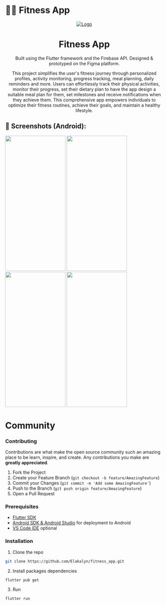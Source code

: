 
# 🏋️‍♀️ Fitness App

<p align="center">
  <a href="https://github.com/Elakalyn/compass_media_App">
    <img src="https://github.com/Elakalyn/fitness_app/assets/115952480/291d87b2-1e6f-4a2a-a434-512f88b43b26" alt="Logo">

  </a>

  <h1 align="center">Fitness App</h1>
  
  <p align="center">Built using the Flutter framework and the Firebase API. Designed & prototyped on the Figma platform.</p>

</p>

<p align="center">This project simplifies the user's fitness journey through personalized profiles, activity monitoring, progress tracking, meal planning, daily reminders and more. Users can effortlessly track their physical activities, monitor their progress, set their dietary plan to have the app design a suitable meal plan for them, set milestones and receive notifications when they achieve them. This comprehensive app empowers individuals to optimize their fitness routines, achieve their goals, and maintain a healthy lifestyle.</p>


## 📱 Screenshots (Android):

<img src="https://github.com/Elakalyn/fitness_app/assets/115952480/86e72d29-f0a6-4416-ab4c-5c3349dd15ef" width="192" height="432">
<img src="https://github.com/Elakalyn/fitness_app/assets/115952480/be55a7cf-0afb-4f80-8a5c-a2990476a8b9" width="192" height="432"> 
<img src="https://github.com/Elakalyn/fitness_app/assets/115952480/ac57e049-b469-4c18-a16d-870e7ee851d6" width="192" height="432">
<img src="https://github.com/Elakalyn/fitness_app/assets/115952480/159a47b0-ae91-46a3-ad80-57171e1686fb" width="192" height="432">


# Community

### Contributing

Contributions are what make the open source community such an amazing place to be learn, inspire, and create. Any contributions you make are **greatly appreciated**.

1. Fork the Project
2. Create your Feature Branch (`git checkout -b feature/AmazingFeature`)
3. Commit your Changes (`git commit -m 'Add some AmazingFeature'`)
4. Push to the Branch (`git push origin feature/AmazingFeature`)
5. Open a Pull Request

### Prerequisites

- [Flutter SDK](https://flutter.dev)
- [Android SDK & Android Studio](https://developer.android.com/studio) for deployment to Android
- [VS Code IDE](https://code.visualstudio.com/) optional


### Installation

1. Clone the repo

```sh
git clone https://github.com/Elakalyn/fitness_app.git
```

2. Install packages dependencies

```
flutter pub get
```

3. Run

```
flutter run
```
